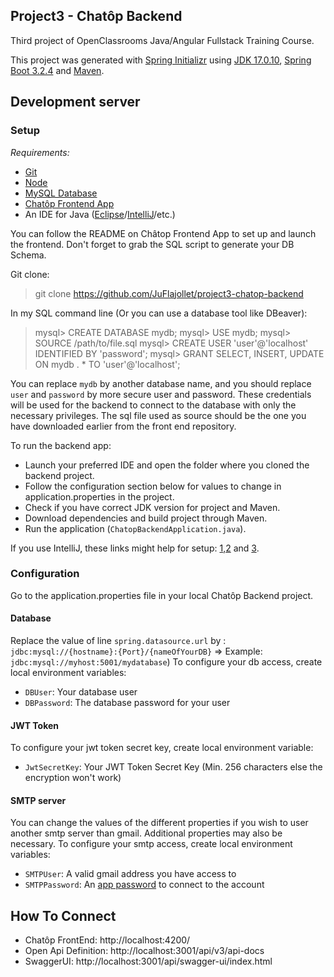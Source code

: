 ## Project3 - Chatôp Backend

Third project of OpenClassrooms Java/Angular Fullstack Training Course.

This project was generated with [Spring Initializr](https://start.spring.io/) using [JDK 17.0.10](https://www.oracle.com/java/technologies/javase/jdk17-archive-downloads.html), [Spring Boot 3.2.4](https://spring.io/projects/spring-boot) and [Maven](https://maven.apache.org/).

## Development server

### Setup

_Requirements:_
- [Git](https://git-scm.com/book/en/v2/Getting-Started-Installing-Git)
- [Node](https://docs.npmjs.com/downloading-and-installing-node-js-and-npm)
- [MySQL Database](https://dev.mysql.com/doc/mysql-getting-started/en/)
- [Chatôp Frontend App](https://github.com/OpenClassrooms-Student-Center/Developpez-le-back-end-en-utilisant-Java-et-Spring)
- An IDE for Java ([Eclipse](https://eclipseide.org/)/[IntelliJ](https://www.jetbrains.com/idea/download/?section=windows)/etc.)

You can follow the README on Châtop Frontend App to set up and launch the frontend. Don't forget to grab the SQL script to generate your DB Schema.

Git clone:
> git clone https://github.com/JuFlajollet/project3-chatop-backend

In my SQL command line (Or you can use a database tool like DBeaver):
> mysql> CREATE DATABASE mydb;
> mysql> USE mydb;
> mysql> SOURCE /path/to/file.sql
> mysql> CREATE USER 'user'@'localhost' IDENTIFIED BY 'password';
> mysql> GRANT SELECT, INSERT, UPDATE ON mydb . * TO 'user'@'localhost';

You can replace `mydb` by another database name, and you should replace `user` and `password` by more secure user and password.
These credentials will be used for the backend to connect to the database with only the necessary privileges.
The sql file used as source should be the one you have downloaded earlier from the front end repository.

To run the backend app:
- Launch your preferred IDE and open the folder where you cloned the backend project.
- Follow the configuration section below for values to change in application.properties in the project.
- Check if you have correct JDK version for project and Maven.
- Download dependencies and build project through Maven.
- Run the application (`ChatopBackendApplication.java`).

If you use IntelliJ, these links might help for setup: [1](https://www.jetbrains.com/help/idea/run-java-applications.html),[2](https://www.jetbrains.com/help/idea/maven-support.html) and [3](https://www.jetbrains.com/help/idea/troubleshooting-common-maven-issues.html).

### Configuration

Go to the application.properties file in your local Chatôp Backend project.

#### Database
Replace the value of line `spring.datasource.url` by : `jdbc:mysql://{hostname}:{Port}/{nameOfYourDB}` => Example: `jdbc:mysql://myhost:5001/mydatabase`)
To configure your db access, create local environment variables:
- `DBUser`: Your database user
- `DBPassword`: The database password for your user

#### JWT Token
To configure your jwt token secret key, create local environment variable:
- `JwtSecretKey`: Your JWT Token Secret Key (Min. 256 characters else the encryption won't work)

#### SMTP server
You can change the values of the different properties if you wish to user another smtp server than gmail.
Additional properties may also be necessary.
To configure your smtp access, create local environment variables:
- `SMTPUser`: A valid gmail address you have access to
- `SMTPPassword`: An [app password](https://support.google.com/mail/answer/185833?hl=en) to connect to the account

## How To Connect

- Chatôp FrontEnd: http://localhost:4200/
- Open Api Definition: http://localhost:3001/api/v3/api-docs
- SwaggerUI: http://localhost:3001/api/swagger-ui/index.html